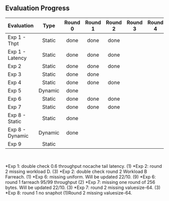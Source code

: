 ## Evaluation Progress


|  Evaluation  | Type | Round 0 | Round 1 | Round 2 | Round 3 | Round 4 |
|:-------|:-------:|:-------:|:-------:|:-------:|:-------:|:-------:|
| Exp 1 - Thpt     | Static  | done | done | done |  |  |
| Exp 1 - Latency  | Static  | done | done | done |  |  |
| Exp 2            | Static  | done | done | done |  |  |
| Exp 3            | Static  | done | done |  |  |  |
| Exp 4            | Static  | done | done | done |  |  |
| Exp 5            | Dynamic | done |  |  |  |  |
| Exp 6            | Static  | done | done | done |  |  |
| Exp 7            | Static  | done | done | done |  |  |
| Exp 8 - Static   | Static  | done |  |  |  |  |
| Exp 8 - Dynamic  | Dynamic | done |  |  |  |  |
| Exp 9            | Static  |  |  |  |  |  |
</br>

*Exp 1: double check 0.6 throughput nocache tail latency. (1)
*Exp 2: round 2 missing workload D. (3)
*Exp 2: double check round 2 Workload B Farreach. (1)
*Exp 6: missing uniform. Will be updated 22/10. (9)
*Exp 6: round 1 farreach 95/99 throughput (2)
*Exp 7: missing one round of 256 bytes. Will be updated 22/10. (3)
*Exp 7: round 2 missing valuesize-64. (3)
*Exp 8: round 1 no snaphot (1)Round 2 missing valuesize-64.
